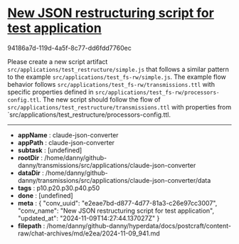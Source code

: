 # [New JSON restructuring script for test application](https://claude.ai/chat/e2eae7bd-d877-4d77-81a3-c26e97cc3007)

94186a7d-119d-4a5f-8c77-dd6fdd7760ec

Please create a new script artifact `src/applications/test_restructure/simple.js` that follows a similar pattern to the example `src/applications/test_fs-rw/simple.js`. 
The example flow behavior follows `src/applications/test_fs-rw/transmissions.ttl` with specific properties defined in `src/applications/test_fs-rw/processors-config.ttl`. The new script should follow the flow of `src/applications/test_restructure/transmissions.ttl` with properties from `src/applications/test_restructure/processors-config.ttl.

---

* **appName** : claude-json-converter
* **appPath** : claude-json-converter
* **subtask** : [undefined]
* **rootDir** : /home/danny/github-danny/transmissions/src/applications/claude-json-converter
* **dataDir** : /home/danny/github-danny/transmissions/src/applications/claude-json-converter/data
* **tags** : p10.p20.p30.p40.p50
* **done** : [undefined]
* **meta** : {
  "conv_uuid": "e2eae7bd-d877-4d77-81a3-c26e97cc3007",
  "conv_name": "New JSON restructuring script for test application",
  "updated_at": "2024-11-09T14:27:44.137027Z"
}
* **filepath** : /home/danny/github-danny/hyperdata/docs/postcraft/content-raw/chat-archives/md/e2ea/2024-11-09_941.md